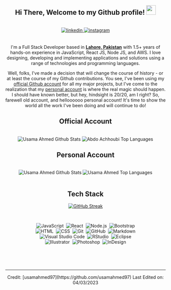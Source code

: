 <div align="center">
<h2> Hi There, Welcome to my Github profile! <img src="https://github.com/abdoachhoubi/abdoachhoubi/blob/main/gifs/Hi.gif" width="30"></h2>
</br>
<a href="https://linkedin.com/in/usamaahmed97" target="_blank">
<img src=https://img.shields.io/badge/linkedin-%2300acee.svg?color=405DE6&style=for-the-badge&logo=linkedin&logoColor=white alt=linkedin style="margin-bottom: 5px;" />
</a>
<a href="https://instagram.com/usamaahmed97" target="_blank">
<img src=https://img.shields.io/badge/instagram-%ff5851db.svg?color=C13584&style=for-the-badge&logo=instagram&logoColor=white alt=instagram style="margin-bottom: 5px;" />
</a>
<br />
</br>

I'm a Full Stack Developer based in **[Lahore, Pakistan](https://www.google.com/maps/place/Lahore,+Punjab,+Pakistan/@31.4832209,74.0541915,10z/data=!3m1!4b1!4m6!3m5!1s0x39190483e58107d9:0xc23abe6ccc7e2462!8m2!3d31.5203696!4d74.3587473!16zL20vMHhudDU)** with 1.5+ years of hands-on experience in JavaScript, React JS, Node JS, and AWS. I love designing, developing and implementing applications and solutions using a range of technologies and programming languages.
<br />

Well, folks, I've made a decision that will change the course of history - or at least the course of my Github contributions. You see, I've been using my <a href="https://github.com/usamaahmed97">official Github account</a> for all my major projects, but I've come to the realization that my <a href="https://github.com/usamahmed97">personal account</a> is where the real magic should happen. I should have known better, but hey, hindsight is 20/20, am I right? So, farewell old account, and helloooooo personal account! It's time to show the world all the work I've been doing and will continue to do!

<div> 
    <div>
  <h2>Official Account</h2>
      </br>
<img align="top" src="https://github-readme-stats.vercel.app/api?username=usamaahmed97&include_all_commits=true&count_private=true&show_icons=true&line_height=30&title_color=CDB4DB&icon_color=CDB4DB&text_color=D3D3D3&bg_color=0A0A0A" alt="Usama Ahmed Github Stats">

<img align="top" src="https://github-readme-stats.vercel.app/api/top-langs/?username=usamaahmed97&layout=compact&theme=dark&bg_color=0A0A0A" alt="Abdo Achhoubi Top Languages"/> 
 </div>
<div >
<h2>Personal Account</h2>
  </br>
<img align="top" src="https://github-readme-stats.vercel.app/api?username=usamahmed97&include_all_commits=true&count_private=true&show_icons=true&line_height=30&title_color=CDB4DB&icon_color=CDB4DB&text_color=D3D3D3&bg_color=0A0A0A" alt="Usama Ahmed Github Stats">
  
  <img align="top" src="https://github-readme-stats.vercel.app/api/top-langs/?username=usamahmed97&layout=compact&theme=dark&bg_color=0A0A0A" alt="Usama Ahmed Top Languages"/>
 
  </div>
  </div>
  </div>

<br />
 
</div>

<div align="center">
 <h2>Tech Stack</h2>
  
  [![GitHub Streak](https://github-readme-streak-stats.herokuapp.com/?user=usamaahmed97&theme=radical)](https://git.io/streak-stats)

<br />
 
![JavaScript](https://img.shields.io/badge/-JavaScript-05122A?style=flat&logo=javascript)&nbsp;
![React](https://img.shields.io/badge/-React-05122A?style=flat&logo=react)&nbsp;
![Node.js](https://img.shields.io/badge/-Node.js-05122A?style=flat&logo=node.js)&nbsp;
![Bootstrap](https://img.shields.io/badge/-Bootstrap-05122A?style=flat&logo=bootstrap&logoColor=563D7C)\
![HTML](https://img.shields.io/badge/-HTML-05122A?style=flat&logo=HTML5)&nbsp;
![CSS](https://img.shields.io/badge/-CSS-05122A?style=flat&logo=CSS3&logoColor=1572B6)&nbsp;
![Git](https://img.shields.io/badge/-Git-05122A?style=flat&logo=git)&nbsp;
![GitHub](https://img.shields.io/badge/-GitHub-05122A?style=flat&logo=github)&nbsp;
![Markdown](https://img.shields.io/badge/-Markdown-05122A?style=flat&logo=markdown)\
![Visual Studio Code](https://img.shields.io/badge/-Visual%20Studio%20Code-05122A?style=flat&logo=visual-studio-code&logoColor=007ACC)&nbsp;
![RStudio](https://img.shields.io/badge/-RStudio-05122A?style=flat&logo=rstudio)&nbsp;
![Eclipse](https://img.shields.io/badge/-Eclipse-05122A?style=flat&logo=eclipse-ide&logoColor=2C2255)\
![Illustrator](https://img.shields.io/badge/-Illustrator-05122A?style=flat&logo=adobe-illustrator)&nbsp;
![Photoshop](https://img.shields.io/badge/-Photoshop-05122A?style=flat&logo=adobe-photoshop)&nbsp;
![InDesign](https://img.shields.io/badge/-InDesign-05122A?style=flat&logo=adobe-indesign)
 
</div>
<br />
<br />

<div align="center">
<br />

---

<div align="center">
Credit: [usamahmed97](https://github.com/usamahmed97)
Last Edited on: 04/03/2023
</div>

